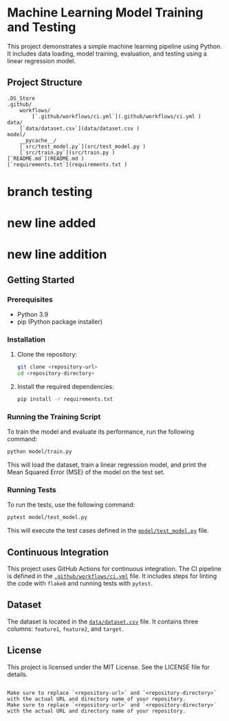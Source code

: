 # Machine Learning Model Training and Testing

This project demonstrates a simple machine learning pipeline using Python. It includes data loading, model training, evaluation, and testing using a linear regression model.

## Project Structure

```
.DS_Store
.github/
    workflows/
        [`.github/workflows/ci.yml`](.github/workflows/ci.yml )
data/
    [`data/dataset.csv`](data/dataset.csv )
model/
    __pycache__/
    [`src/test_model.py`](src/test_model.py )
    [`src/train.py`](src/train.py )
[`README.md`](README.md )
[`requirements.txt`](requirements.txt )
```

# branch testing

# new line added

# new line addition

## Getting Started

### Prerequisites

- Python 3.9
- pip (Python package installer)

### Installation

1. Clone the repository:

   ```sh
   git clone <repository-url>
   cd <repository-directory>
   ```

2. Install the required dependencies:
   ```sh
   pip install -r requirements.txt
   ```

### Running the Training Script

To train the model and evaluate its performance, run the following command:

```sh
python model/train.py
```

This will load the dataset, train a linear regression model, and print the Mean Squared Error (MSE) of the model on the test set.

### Running Tests

To run the tests, use the following command:

```sh
pytest model/test_model.py
```

This will execute the test cases defined in the [`model/test_model.py`](model/test_model.py) file.

## Continuous Integration

This project uses GitHub Actions for continuous integration. The CI pipeline is defined in the [`.github/workflows/ci.yml`](.github/workflows/ci.yml) file. It includes steps for linting the code with `flake8` and running tests with `pytest`.

## Dataset

The dataset is located in the [`data/dataset.csv`](data/dataset.csv) file. It contains three columns: `feature1`, `feature2`, and `target`.

## License

This project is licensed under the MIT License. See the LICENSE file for details.

```

Make sure to replace `<repository-url>` and `<repository-directory>` with the actual URL and directory name of your repository.
Make sure to replace `<repository-url>` and `<repository-directory>` with the actual URL and directory name of your repository.
```
